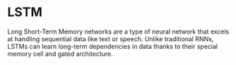 # LSTM
Long Short-Term Memory networks are a type of neural network that excels at handling sequential data like text or speech. Unlike traditional RNNs, LSTMs can learn long-term dependencies in data thanks to their special memory cell and gated architecture. 
